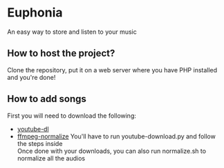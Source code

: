# Euphonia
An easy way to store and listen to your music

## How to host the project?
Clone the repository, put it on a web server where you have PHP installed and you're done!

## How to add songs
First you will need to download the following:
 - [youtube-dl](https://github.com/ytdl-org/youtube-dl)
 - [ffmpeg-normalize](https://github.com/slhck/ffmpeg-normalize)
You'll have to run youtube-download.py and follow the steps inside \
Once done with your downloads, you can also run normalize.sh to normalize all the audios